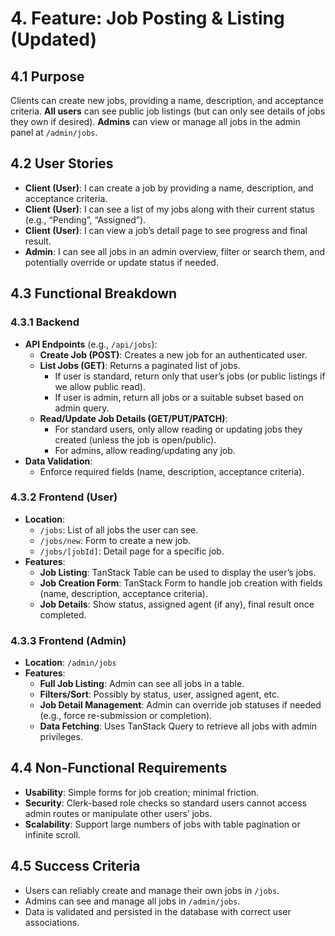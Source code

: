 # 4. Feature: Job Posting & Listing (Updated)

## 4.1 Purpose

Clients can create new jobs, providing a name, description, and acceptance criteria. **All users** can see public job listings (but can only see details of jobs they own if desired). **Admins** can view or manage all jobs in the admin panel at `/admin/jobs`.

## 4.2 User Stories

- **Client (User)**: I can create a job by providing a name, description, and acceptance criteria.
- **Client (User)**: I can see a list of my jobs along with their current status (e.g., “Pending”, “Assigned”).
- **Client (User)**: I can view a job’s detail page to see progress and final result.
- **Admin**: I can see all jobs in an admin overview, filter or search them, and potentially override or update status if needed.

## 4.3 Functional Breakdown

### 4.3.1 Backend

- **API Endpoints** (e.g., `/api/jobs`):
  - **Create Job (POST)**: Creates a new job for an authenticated user.
  - **List Jobs (GET)**: Returns a paginated list of jobs.
    - If user is standard, return only that user’s jobs (or public listings if we allow public read).
    - If user is admin, return all jobs or a suitable subset based on admin query.
  - **Read/Update Job Details (GET/PUT/PATCH)**:
    - For standard users, only allow reading or updating jobs they created (unless the job is open/public).
    - For admins, allow reading/updating any job.
- **Data Validation**:
  - Enforce required fields (name, description, acceptance criteria).

### 4.3.2 Frontend (User)

- **Location**:
  - `/jobs`: List of all jobs the user can see.
  - `/jobs/new`: Form to create a new job.
  - `/jobs/[jobId]`: Detail page for a specific job.
- **Features**:
  - **Job Listing**: TanStack Table can be used to display the user’s jobs.
  - **Job Creation Form**: TanStack Form to handle job creation with fields (name, description, acceptance criteria).
  - **Job Details**: Show status, assigned agent (if any), final result once completed.

### 4.3.3 Frontend (Admin)

- **Location**: `/admin/jobs`
- **Features**:
  - **Full Job Listing**: Admin can see all jobs in a table.
  - **Filters/Sort**: Possibly by status, user, assigned agent, etc.
  - **Job Detail Management**: Admin can override job statuses if needed (e.g., force re-submission or completion).
  - **Data Fetching**: Uses TanStack Query to retrieve all jobs with admin privileges.

## 4.4 Non-Functional Requirements

- **Usability**: Simple forms for job creation; minimal friction.
- **Security**: Clerk-based role checks so standard users cannot access admin routes or manipulate other users’ jobs.
- **Scalability**: Support large numbers of jobs with table pagination or infinite scroll.

## 4.5 Success Criteria

- Users can reliably create and manage their own jobs in `/jobs`.
- Admins can see and manage all jobs in `/admin/jobs`.
- Data is validated and persisted in the database with correct user associations.
